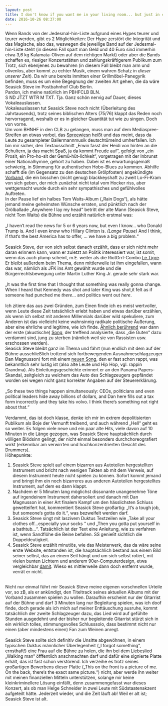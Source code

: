 ```yaml
---
layout: post
title: I don't know if you want me in your living room... but just in case
date: 2016-10-26 08:37:00
---
```


Wenn Bands von der Jedesmal-hin-Liste aufgrund eines Hypes teurer und teurer werden, gibt es 2 Möglichkeiten: Der Hype zerstört die Integrität und das Magische, also das, weswegen die jeweilige Band auf der Jedesmal-hin-Liste steht (in diesem Fall spart man Geld und 40 Euro sind immerhin etwa 3,6 kg Kalamata-Oliven auf dem richtigen Markt) oder aber die Bands schaffen es, riesiger Konzertstätten und zahlungskräftigerem Publikum zum Trotz, sich ebenjenes zu bewahren (in diesem Fall bleibt man arm und olivenlos, aber kommt zu echter Musik, einem wahren Schatz in *dieser unserer Zeit*). Da wir uns bereits inmitten einer Grillmöbel-Panegyrik befinden, muss es um eine Begegnung der zweiten Art gehen, die da wäre Seasick Steve im Postbahnhof Club Berlin. <br> Pardon, ich meine natürlich im PBHFCLB BLN.<br>
S ND JTZT WTR M TXT. Tja. Ganz schön nervig auf Dauer, dieses Vokaleauslassen.<br>
Vokaleauslassen tut Seasick Steve noch nicht (Überleitung des Jahrtausends), trotz seines biblischen Alters (75/76) klappt das Reden noch hervorragend, weshalb er es in gleicher Quantität tut wie zu singen. Doch von vorne.<br>
Um vom BHNHF in den CLB zu gelangen, muss man auf dem Mediaspree-Streifen an etwas vorbei, das [Spreewiesn](http://www.spreewiesn-berlin.de/) heißt und das meint, dass da Leute zu gesampleter Ballermannmusik deutschtümelnd umherfallen. Ich bin mir sicher, den Textausschnitt „Erwin fasst der Heidi von hinten an die Schultern, ja das macht Spaß, ja da kommt Freude auf“, gefolgt von „ein Prosit, ein Pro-ho-sit der Gemü-hüt-lichkeit“, vorgetragen mit der Inbrunst einer Nationalhymne, gehört zu haben. Dabei ist es erwartungsgemäß schwierig, in Stimmung für authentischen Hobo-Blues zu kommen. Abhilfe schafft die (im Gegensatz zu den deutschen Grölpfosten) angekündigte [Vorband](https://de.wikipedia.org/wiki/The_Black_Box_Revelation), die ein bisschen (nicht genug) blackkeyshaft zu zweit Lo-Fi-Kram von sich geben, der mich zunächst nicht total vom Hocker riss, aber wettgemacht wurde durch ein sehr sympathisches und gefühlvolles Auftreten.<br> In der Pause lief ein halbes Tom Waits-Album („Rain Dogs“), als hätte jemand meine geheimsten Wünsche erraten, und pünktlich nach der Grölballade „Anywhere I lay my head“ betritt der alte Mann (Seasick Steve, nicht Tom Waits) die Bühne und erzählt natürlich erstmal was:<br><br>
„I haven‘t read the news for 5 or 6 years now, but even I know… who Donald Trump is. And I even know who Hillary Clinton is. *(Lange Pause)* And I think, if that‘s the best America has to offer, … we have a big problem.“
<br><br> Seasick Steve, der von sich selbst danach erzählt, dass er sich nicht mehr daran erinnern kann, wann er zuletzt an Politik interessiert war, ist somit, wenn das auch plump scheint, m.E. weiter als die RiotGrrl-Combo [Le Tigre](http://www.taz.de/Le-Tigre-unterstuetzen-Hillary-Clinton/!5351281/). Er bleibt außerdem beim Thema, denn mittlerweile ist ihm eingefallen, wann das war, nämlich als JFK ins Amt gewählt wurde und die Bürgerrechtsbewegung unter Martin Luther King Jr. gerade sehr stark war. <br><br>
„It was the first time that I thought that something was really gonna change. When I heard that Kennedy was shot and later King was shot,it felt as if someone had punched me *there*… and politics went out *here*. <br><br>
Ich zitiere das aus zwei Gründen, zum Einen finde ich es meist wertvoller, wenn Leute diese Zeit tatsächlich erlebt haben und etwas darüber erzählen, als wenn ich selbst mit anderen Millennials 
darüber wild spekuliere, zum Anderen ist das vielleicht keine wahnsinnig radikale politische Äußerung, aber eine ehrliche und legitime, wie ich finde. [Ähnlich berührend](https://www.youtube.com/watch?v=OReIL2asZi0) war dann der erste (akustische) [Song](https://en.wikipedia.org/wiki/Abraham,_Martin_and_John), der treffend analysierte, dass „die Guten“ dazu verdammt sind, jung zu sterben (nämlich weil sie von Rassisten usw. erschossen werden). <br>
Seasick Steve bleibt ganz im Thema und fährt (nun endlich mit dem auf der Bühne ausschließlich trottend sich fortbewegenden Ausnahmeschlagzeuger Dan Magnusson) fort mit einem [neuen Song](https://www.youtube.com/watch?v=mEbB3_M7m0k), den er fast schon rappt, was bekanntlich sehr lustig ist (also alte Leute und Hip Hop, vgl. rappin Grandma). Als Einleitungsgeschichte erinnert er an den Panama Papers-Skandal, zeitgleich zu welchem das Auto des Schlagzeugers gepfändet worden sei wegen nicht ganz korrekter Angaben auf der Steuererklärung.<br><br> „So these two things happen simultaneously:  CEOs, politicians and even political leaders hide away billions of dollars, and Dan here fills out a tax form incorrectly and they take his volvo. I think there‘s something not right about that.“ <br><br>
Verdammt, das ist doch klasse, denke ich mir im extrem depolitisierten Publikum als Boje der Vernunft treibend, und auch während „Hell“ geht es so weiter. Es folgen viele neue und ein paar alte Hits, viele davon auf 10 Minuten in die Länge gezogen, was Seasick Steve hauptsächlich durch völligen Blödsinn gelingt, der nicht einmal besonders durchchoreografiert wirkt (erkennbar am verwirrten und hochkonzentrierten Gesicht des Drummers). <br>
Höhepunkte:<br>
1) Seasick Steve spielt auf einem bizarren aus Autoteilen hergestellten Instrument und bricht nach wenigen Takten ab mit dem Verweis, auf diesem Instrument heute nicht spielen zu können. Sofort kommt jemand und bringt ihm ein noch bizarreres aus anderen Autoteilen hergestelltes Instrument, auf dem es dann klappt.<br>
2) Nachdem er 5 Minuten lang möglichst dissonante unangenehme Töne auf irgendeinem Instrument dahersoliert und danach mit Dan Magnusson in einer Art finalem Kampf um den hässlichsten Schluss gewetteifert hat, kommentiert Seasick Steve großartig: „It‘s a tough job, but someone‘s gotta do it.“, was bezweifelt werden darf.<br>
3) Seasick Steve singt mit laszivem Duktus Textzeilen wie „Take all your clothes off...especially your socks “ und „Then you gotta put yourself in a bathtub...“. Tatsächlich ist der Text eine Anleitung, wie zu verfahren ist, wenn Sandflöhe die Beine befallen. SS genießt sichtlich die Doppeldeutigkeit.<br>
4) Seasick Steve erzählt minutiös, wie das Meisterwerk, das da wäre seine erste Website, entstanden ist, die hauptsächlich bestand aus einem Bild seiner selbst, das an einem Seil hängt und um sich selbst rotiert, mit vielen bunten Lichtern und anderem 90er-Computerdesign, etwa vergleichbar [damit](http://images.google.de/imgres?imgurl=https://i.ytimg.com/vi/N7otDLzQCug/hqdefault.jpg&imgrefurl=https://www.youtube.com/watch%3Fv%3DN7otDLzQCug&h=360&w=480&tbnid=fS0_vePWop8C2M:&tbnh=90&tbnw=120&docid=RIz5M-caR78cGM&client=firefox-b&usg=__RlcCOJ8IcY3LGFundgA2dbWLPRE=&sa=X&ved=0ahUKEwicgabZyvbPAhUCPRQKHYNaDS8Q9QEIWjAJ). Wieso es mittlerweile dann doch entfernt wurde, verrät er nicht.<br>
<br>
Nicht nur einmal führt mir Seasick Steve meine eigenen vorschnellen Urteile vor, so zB, als er ankündigt, den Titeltrack seines aktuellen Albums mit der Vorband zusammen spielen zu wollen. Daraufhin erscheint nur der Gitarrist auf der Bühne und darf 3 Minuten lang nur Begleitung spielen, was ich doof finde, doch gerade als ich mich auf meiner Enttäuschung ausruhe, kommt tatsächlich der zweite Schlagzeuger dazu, das Lied wird auf gefühlte Stunden ausgedehnt und der bisher nur begleitende Gitarrist stürzt sich in ein wirklich tolles, stimmungsvolles Schlusssolo, dass bestimmt nicht nur einen (aber mindestens einen) Fan zum Weinen anregt.<br><br>
Seasick Steve sollte sich definitiv die Unsitte abgewöhnen, in einem typischen Duktus männlicher Überlegenheit („I forgot something“, ernsthaft!) eine Frau auf die Bühne zu holen, die ihn bei dem Liebeslied „Walking man“ öfffentlich anschmachten darf und dafür eine signierte Platte erhält, das ist fast schon verstörend. Ich verzeihe es trotz seines großartigen Bewerbens dieser Platte („This on the front is a picture of me. On the back, there‘s the exact same picture.“) nicht, aber werde ihn weiter mit meinen finanziellen Mitteln unterstützen, solange mir keine kleinkriminellere Lösung einfällt, denn zusammengefasst war dieses Konzert, als ob man Helge Schneider in zwei Leute mit Südstaatenakzent aufgeteilt hätte. Jederzeit wieder, und die Zeit läuft ab! Weil er alt ist; Seasick Steve ist alt.
